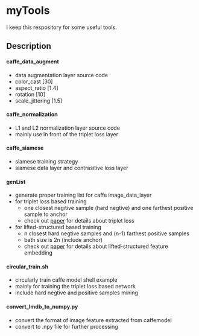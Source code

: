 # myTools
I keep this respository for some useful tools.
## Description
#### caffe_data_augment
- data augmentation layer source code
- color_cast      [30]
- aspect_ratio    [1.4]
- rotation        [10]
- scale_jittering [1.5]

#### caffe_normalization
- L1 and L2 normalization layer source code
- mainly use in front of the triplet loss layer

#### caffe_siamese
- siamese training strategy
- siamese data layer and contrasitive loss layer

#### genList
- generate proper training list for caffe image_data_layer
- for triplet loss based training  
  - one closest negitive sample (hard negtive) and one farthest positive sample to anchor
  - check out [paper](https://arxiv.org/pdf/1503.03832.pdf) for details about triplet loss
- for lifted-structured based training 
  - n closest hard negtive samples and (n-1) farthest positive samples
  - bath size is 2n (include anchor)
  - check out [paper](https://arxiv.org/pdf/1511.06452.pdf) for details about lifted-structured feature embedding

#### circular_train.sh
- circularly train caffe model shell example
- mainly for training the triplet loss based network
- include hard negtive and positive samples mining

#### convert_lmdb_to_numpy.py
- convert the format of image feature extracted from caffemodel
- convert to .npy file for further processing 
